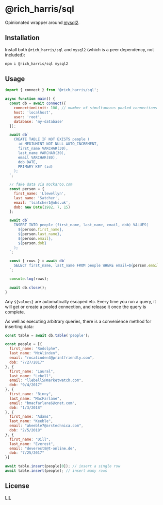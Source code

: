 # @rich_harris/sql

Opinionated wrapper around [mysql2](https://github.com/sidorares/node-mysql2).

## Installation

Install both `@rich_harris/sql` and `mysql2` (which is a peer dependency, not included):

```bash
npm i @rich_harris/sql mysql2
```

## Usage

```js
import { connect } from '@rich_harris/sql';

async function main() {
  const db = await connect({
    connectionLimit: 100, // number of simultaneous pooled connections
    host: 'localhost',
    user: 'root',
    database: 'my-database'
  });

  await db`
    CREATE TABLE IF NOT EXISTS people (
      id MEDIUMINT NOT NULL AUTO_INCREMENT,
      first_name VARCHAR(30),
      last_name VARCHAR(30),
      email VARCHAR(80),
      dob DATE,
      PRIMARY KEY (id)
    );
  `;

  // fake data via mockaroo.com
  const person = {
    first_name: 'Llewellyn',
    last_name: 'Satcher',
    email: 'lsatcher1@nhs.uk',
    dob: new Date(1982, 7, 15)
  };

  await db`
    INSERT INTO people (first_name, last_name, email, dob) VALUES(
      ${person.first_name},
      ${person.last_name},
      ${person.email},
      ${person.dob}
    );
  `;

  const { rows } = await db`
    SELECT first_name, last_name FROM people WHERE email=${person.email}
  `;

  console.log(rows);

  await db.close();
}
```

Any `${values}` are automatically escaped etc. Every time you run a query, it will get or create a pooled connection, and release it once the query is complete.

As well as executing arbitrary queries, there is a convenience method for inserting data:

```js
const table = await db.table('people');

const people = [{
  first_name: "Rodolphe",
  last_name: "McAlinden",
  email: "rmcalinden4@printfriendly.com",
  dob: "7/27/2017"
}, {
  first_name: "Laural",
  last_name: "Lebell",
  email: "llebell5@marketwatch.com",
  dob: "9/4/2017"
}, {
  first_name: "Binny",
  last_name: "MacFarlane",
  email: "bmacfarlane6@cnet.com",
  dob: "1/3/2018"
}, {
  first_name: "Adams",
  last_name: "Keeble",
  email: "akeeble7@arstechnica.com",
  dob: "2/5/2018"
}, {
  first_name: "Dill",
  last_name: "Everest",
  email: "deverest8@t-online.de",
  dob: "7/25/2017"
}]

await table.insert(people[0]); // insert a single row
await table.insert(people); // insert many rows
```

## License

[LIL](LICENSE)
